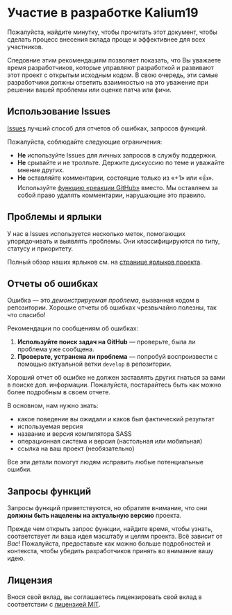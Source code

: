 # Участие в разработке Kalium19
Пожалуйста, найдите минутку, чтобы прочитать этот документ, чтобы сделать процесс внесения вклада проще и эффективнее для всех участников.

Следовние этим рекомендациям позволяет показать, что Вы уважаете время разработчиков, которые управляют разработкой и развивают этот проект с открытым исходным кодом. В свою очередь, эти самые разработчики должны ответить взаимностью на это уважение при решении вашей проблемы или оценке патча или фичи.

## Использование Issues
[Issues](https://github.com/91muilak/kalium19/issues) лучший способ для отчетов об ошибках, запросов функций.

Пожалуйста, соблюдайте следующие ограничения:
- **Не** используйте Issues для личных запросов в службу поддержки.
- **Не** срывайте и не тролльте. Держите дискуссию по теме и уважайте мнение других.
- **Не** оставляйте комментарии, состоящие только из «+1» или «:thumbsup:». Используйте [функцию «реакции GitHub»](https://github.com/blog/2119-add-reactions-to-pull-requests-issues-and-comments)
  вместо. Мы оставляем за собой право удалять комментарии, нарушающие это правило.


## Проблемы и ярлыки
У нас в Issues используется несколько меток, помогающих упорядочивать и выявлять проблемы. Они классифицируются по типу, статусу и приоритету.

Полный обзор наших ярлыков см. на [странице ярлыков проекта](https://github.com/91muilak/kalium19/issues/labels?sort=name-asc).

## Отчеты об ошибках
Ошибка — это _демонстрируемая проблема_, вызванная кодом в репозитории.
Хорошие отчеты об ошибках чрезвычайно полезны, так что спасибо!

Рекомендации по сообщениям об ошибках:

1. **Используйте поиск задач на GitHub** — проверьте, была ли проблема уже сообщена.
2. **Проверьте, устранена ли проблема** — попробуй воспроизвести с помощью актуальной ветки `develop` в репозитории.

Хороший отчет об ошибке не должен заставлять других гнаться за вами в поиске доп. информации. Пожалуйста, постарайтесь быть как можно более подробным в своем отчете.

В основном, нам нужно знать:
* какое поведение вы ожидали и каков был фактический результат
* используемая версия
* название и версия компилятора SASS
* операционная система и версия (настольная или мобильная)
* ссылка на ваш проект (необязательно)

Все эти детали помогут людям исправить любые потенциальные ошибки.

## Запросы функций
Запросы функций приветствуются, но обратите внимание, что они **должны быть нацелены на актуальную версию** проекта.

Прежде чем открыть запрос функции, найдите время, чтобы узнать, соответствует ли ваша идея масштабу и целям проекта. Всё зависит от *Вас*! Пожалуйста, предоставьте как можно больше подробностей и контекста, чтобы убедить разработчиков принять во внимание вашу идею.

## Лицензия
Внося свой вклад, вы соглашаетесь лицензировать свой вклад в соответствии с [лицензией MIT](LICENSE).
